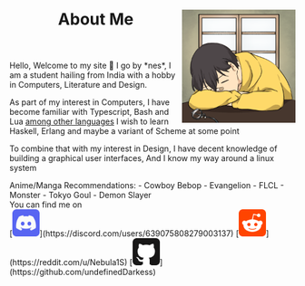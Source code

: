 <style>.horizontal a {background: inherit;color: inherit;}</style>
<header>
<img src="/assets/images/pfp.png" alt="my pfp" width="200" height="200" align='right' class="rounded" />
<h1>About Me</h1>
</header>
Hello, Welcome to my site 👋
I go by *nes*, I am a student hailing from India with a hobby in Computers, 
Literature and Design.

As part of my interest in Computers,
I have become familiar with Typescript, Bash and Lua [among other languages](https://github-readme-stats.vercel.app/api/top-langs/?username=undefinedDarkness&layout=compact&langs_count=8)
I wish to learn Haskell, Erlang and maybe a variant of Scheme at some point

To combine that with my interest in Design, 
I have decent knowledge of building a graphical user interfaces, And I know my way around a linux system
<div class='split' style="margin-top: 1em;">
<div>
Anime/Manga Recommendations:
- Cowboy Bebop
- Evangelion
- FLCL
- Monster
- Tokyo Goul
- Demon Slayer 
</div>
<div>
You can find me on

<div class='horizontal'>
[<img src="/assets/images/dump/discord.svg" width='48' height='48' alt='discord' />](https://discord.com/users/639075808279003137)
[<img src="https://raw.githubusercontent.com/edent/SuperTinyIcons/master/images/svg/reddit.svg" width='48' height='48' alt='reddit' />](https://reddit.com/u/Nebula1S)
[<img src="https://raw.githubusercontent.com/edent/SuperTinyIcons/master/images/svg/github.svg" width='48' height='48' alt='github' />](https://github.com/undefinedDarkess)
</div>
</div>
</div>
